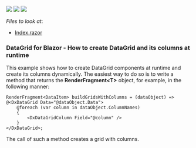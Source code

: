 <!-- default badges list -->
![](https://img.shields.io/endpoint?url=https://codecentral.devexpress.com/api/v1/VersionRange/230140164/19.1.10%2B)
[![](https://img.shields.io/badge/Open_in_DevExpress_Support_Center-FF7200?style=flat-square&logo=DevExpress&logoColor=white)](https://supportcenter.devexpress.com/ticket/details/T848300)
[![](https://img.shields.io/badge/📖_How_to_use_DevExpress_Examples-e9f6fc?style=flat-square)](https://docs.devexpress.com/GeneralInformation/403183)
<!-- default badges end -->
<!-- default file list -->
*Files to look at*:

* [Index.razor](./CS/BlazorProject/Pages/Index.razor)
<!-- default file list end -->

### DataGrid for Blazor - How to create DataGrid and its columns at runtime

This example shows how to create DataGrid components at runtime and create its columns dynamically.
The easiest way to do so is to write a method that returns the **RenderFragment\<T\>** object, for example, in the following manner:
```
RenderFragment<DataItem> buildGridsWithColumns = (dataObject) =>
@<DxDataGrid Data="@dataObject.Data">
    @foreach (var column in dataObject.ColumnNames)
    {
        <DxDataGridColumn Field="@column" />
    }
</DxDataGrid>;
```
The call of such a method creates a grid with columns.
